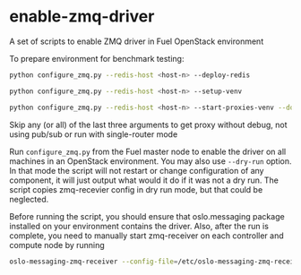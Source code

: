# enable-zmq-driver
A set of scripts to enable ZMQ driver in Fuel OpenStack environment

To prepare environment for benchmark testing:

```bash
python configure_zmq.py --redis-host <host-n> --deploy-redis
```

```bash
python configure_zmq.py --redis-host <host-n> --setup-venv
```

```bash
python configure_zmq.py --redis-host <host-n> --start-proxies-venv --double-proxy --use-pub-sub --debug
```

Skip any (or all) of the last three arguments to get proxy without debug, not using pub/sub or run with single-router mode

Run `configure_zmq.py` from the Fuel master node to enable the driver on all
machines in an OpenStack environment. You may also use `--dry-run` option.
In that mode the script will not restart or change configuration of any
component, it will just output what would it do if it was not a dry run.
The script copies zmq-recevier config in dry run mode, but that could be 
neglected.

Before running the script, you should ensure that oslo.messaging package
installed on your environment contains the driver. Also, after the run
is complete, you need to manually start zmq-receiver on each controller and
compute node by running

```bash
oslo-messaging-zmq-receiver --config-file=/etc/oslo-messaging-zmq-receiver.conf >/var/log/oslo-messaging-zmq-receiver.log 2>&1 &
```
